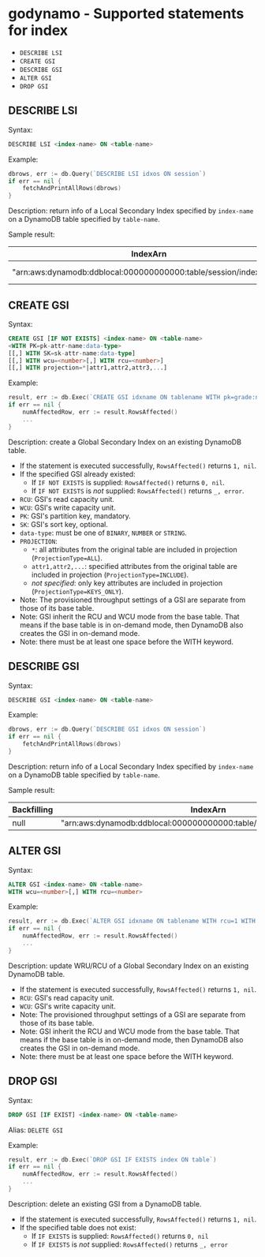 # godynamo - Supported statements for index

- `DESCRIBE LSI`
- `CREATE GSI`
- `DESCRIBE GSI`
- `ALTER GSI`
- `DROP GSI`

## DESCRIBE LSI

Syntax:
```sql
DESCRIBE LSI <index-name> ON <table-name>
```

Example:
```go
dbrows, err := db.Query(`DESCRIBE LSI idxos ON session`)
if err == nil {
	fetchAndPrintAllRows(dbrows)
}
```

Description: return info of a Local Secondary Index specified by `index-name` on a DynamoDB table specified by `table-name`.

Sample result:

| IndexArn                                                           | IndexName | IndexSizeBytes | ItemCount | KeySchema                                                                           | Projection                                                               |
|--------------------------------------------------------------------|-----------|----------------|-----------|-------------------------------------------------------------------------------------|--------------------------------------------------------------------------|
| "arn:aws:dynamodb:ddblocal:000000000000:table/session/index/idxos" | "idxos"   | 0              | 0         | [{"AttributeName":"app","KeyType":"HASH"},{"AttributeName":"os","KeyType":"RANGE"}] | {"NonKeyAttributes":["os_name","os_version"],"ProjectionType":"INCLUDE"} |

## CREATE GSI

Syntax:
```sql
CREATE GSI [IF NOT EXISTS] <index-name> ON <table-name>
<WITH PK=pk-attr-name:data-type>
[[,] WITH SK=sk-attr-name:data-type]
[[,] WITH wcu=<number>[,] WITH rcu=<number>]
[[,] WITH projection=*|attr1,attr2,attr3,...]
```

Example:
```go
result, err := db.Exec(`CREATE GSI idxname ON tablename WITH pk=grade:number, WITH rcu=1 WITH wru=2`)
if err == nil {
	numAffectedRow, err := result.RowsAffected()
	...
}
```

Description: create a Global Secondary Index on an existing DynamoDB table.

- If the statement is executed successfully, `RowsAffected()` returns `1, nil`.
- If the specified GSI already existed:
  - If `IF NOT EXISTS` is supplied: `RowsAffected()` returns `0, nil`.
  - If `IF NOT EXISTS` is _not_ supplied: `RowsAffected()` returns `_, error`.
- `RCU`: GSI's read capacity unit.
- `WCU`: GSI's write capacity unit.
- `PK`: GSI's partition key, mandatory.
- `SK`: GSI's sort key, optional.
- `data-type`: must be one of `BINARY`, `NUMBER` or `STRING`.
- `PROJECTION`:
  - `*`: all attributes from the original table are included in projection (`ProjectionType=ALL`).
  - `attr1,attr2,...`: specified attributes from the original table are included in projection (`ProjectionType=INCLUDE`).
  - _not specified_: only key attributes are included in projection (`ProjectionType=KEYS_ONLY`).
- Note: The provisioned throughput settings of a GSI are separate from those of its base table.
- Note: GSI inherit the RCU and WCU mode from the base table. That means if the base table is in on-demand mode, then DynamoDB also creates the GSI in on-demand mode. 
- Note: there must be at least one space before the WITH keyword.

## DESCRIBE GSI

Syntax:
```sql
DESCRIBE GSI <index-name> ON <table-name>
```

Example:
```go
dbrows, err := db.Query(`DESCRIBE GSI idxos ON session`)
if err == nil {
	fetchAndPrintAllRows(dbrows)
}
```

Description: return info of a Local Secondary Index specified by `index-name` on a DynamoDB table specified by `table-name`.

Sample result:

| Backfilling | IndexArn                                                                | IndexName    | IndexSizeBytes | IndexStatus | ItemCount | KeySchema                                      | Projection                                       | ProvisionedThroughput                                                                                                                |
|-------------|-------------------------------------------------------------------------|--------------|----------------|-------------|-----------|------------------------------------------------|--------------------------------------------------|--------------------------------------------------------------------------------------------------------------------------------------|
| null        | "arn:aws:dynamodb:ddblocal:000000000000:table/session/index/idxbrowser" | "idxbrowser" | 0              | "ACTIVE"    | 0         | [{"AttributeName":"browser","KeyType":"HASH"}] | {"NonKeyAttributes":null,"ProjectionType":"ALL"} | {"LastDecreaseDateTime":null,"LastIncreaseDateTime":null,"NumberOfDecreasesToday":null,"ReadCapacityUnits":1,"WriteCapacityUnits":1} |

## ALTER GSI

Syntax:
```sql
ALTER GSI <index-name> ON <table-name>
WITH wcu=<number>[,] WITH rcu=<number>
```

Example:
```go
result, err := db.Exec(`ALTER GSI idxname ON tablename WITH rcu=1 WITH wru=2`)
if err == nil {
	numAffectedRow, err := result.RowsAffected()
	...
}
```

Description: update WRU/RCU of a Global Secondary Index on an existing DynamoDB table.

- If the statement is executed successfully, `RowsAffected()` returns `1, nil`.
- `RCU`: GSI's read capacity unit.
- `WCU`: GSI's write capacity unit.
- Note: The provisioned throughput settings of a GSI are separate from those of its base table.
- Note: GSI inherit the RCU and WCU mode from the base table. That means if the base table is in on-demand mode, then DynamoDB also creates the GSI in on-demand mode. 
- Note: there must be at least one space before the WITH keyword.

## DROP GSI

Syntax:
```sql
DROP GSI [IF EXIST] <index-name> ON <table-name>
```

Alias: `DELETE GSI`

Example:
```go
result, err := db.Exec(`DROP GSI IF EXISTS index ON table`)
if err == nil {
	numAffectedRow, err := result.RowsAffected()
	...
}
```

Description: delete an existing GSI from a DynamoDB table.

- If the statement is executed successfully, `RowsAffected()` returns `1, nil`.
- If the specified table does not exist:
  - If `IF EXISTS` is supplied: `RowsAffected()` returns `0, nil`
  - If `IF EXISTS` is _not_ supplied: `RowsAffected()` returns `_, error`
